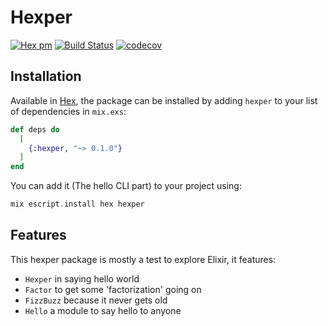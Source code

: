 # Hexper

[![Hex pm](http://img.shields.io/hexpm/v/hexper.svg?style=flat)](https://hex.pm/packages/hexper)
[![Build Status](https://travis-ci.org/Sylhare/Elixir.svg?branch=master)](https://travis-ci.org/Sylhare/Elixir)
[![codecov](https://codecov.io/gh/Sylhare/Elixir/branch/master/graph/badge.svg)](https://codecov.io/gh/Sylhare/Elixir)

## Installation

Available in [Hex](https://hex.pm/docs/publish), the package can be installed
by adding `hexper` to your list of dependencies in `mix.exs`:

```elixir
def deps do
  [
    {:hexper, "~> 0.1.0"}
  ]
end
```

You can add it (The hello CLI part) to your project using:
```elixir
mix escript.install hex hexper
```

## Features

This hexper package is mostly a test to explore Elixir, it features:

  - `Hexper` in saying hello world
  - `Factor` to get some 'factorization' going on
  - `FizzBuzz` because it never gets old
  - `Hello` a module to say hello to anyone



